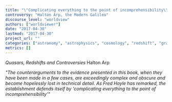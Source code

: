 ```yaml
---
title: "\"Complicating everything to the point of incomprehensibility\""
controversy: "Halton Arp, the Modern Galileo"
discourse_level: "worldview"
authors: ["worldviewer"]
date: "2017-04-30"
lastmod: "2017-04-30"
project_url: ""
categories: ["astronomy", "astrophysics", "cosmology", "redshift", "gravitational lensing", "quasars", "fred hoyle", "halton arp", "quasars, redshifts and controversies"]
metrics: []
---
```


_Quasars, Redshifts and Controversies_
Halton Arp

_"The counterarguments to the evidence presented in this book, when they have been made in a few cases, are exceedingly complex and obscure and become hopelessly lost in technical detail. As Fred Hoyle has remarked, the establishment defends itself by 'complicating everything to the point of incomprehensibility'"_